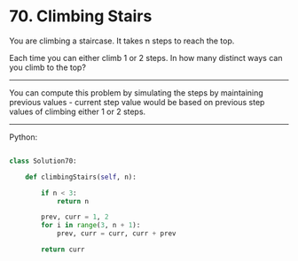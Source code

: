 # 70. Climbing Stairs

You are climbing a staircase. It takes n steps to reach the top.

Each time you can either climb 1 or 2 steps. In how many distinct ways can you
climb to the top?

---

You can compute this problem by simulating the steps by maintaining previous
values - current step value would be based on previous step values of climbing
either 1 or 2 steps.

---

Python:

```python

class Solution70:

    def climbingStairs(self, n):

        if n < 3:
            return n

        prev, curr = 1, 2
        for i in range(3, n + 1):
            prev, curr = curr, curr + prev

        return curr
```
